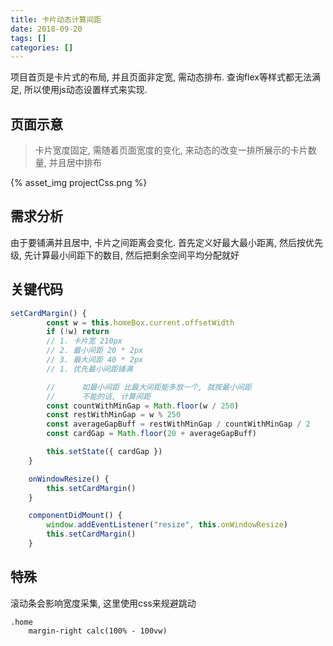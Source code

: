 ```yaml
---
title: 卡片动态计算间距
date: 2018-09-20
tags: []
categories: []
---
```

项目首页是卡片式的布局, 并且页面非定宽, 需动态排布. 查询flex等样式都无法满足, 所以使用js动态设置样式来实现.

## 页面示意

> 卡片宽度固定, 需随着页面宽度的变化, 来动态的改变一排所展示的卡片数量, 并且居中排布

{% asset_img projectCss.png %}

<!-- more -->
## 需求分析

由于要铺满并且居中, 卡片之间距离会变化.
首先定义好最大最小距离, 然后按优先级, 先计算最小间距下的数目, 然后把剩余空间平均分配就好

## 关键代码

```js
setCardMargin() {
        const w = this.homeBox.current.offsetWidth
        if (!w) return
        // 1. 卡片宽 210px
        // 2. 最小间距 20 * 2px
        // 3. 最大间距 40 * 2px
        // 1. 优先最小间距铺满

        //      如最小间距 比最大间距能多放一个, 就按最小间距
        //      不能的话, 计算间距
        const countWithMinGap = Math.floor(w / 250)
        const restWithMinGap = w % 250
        const averageGapBuff = restWithMinGap / countWithMinGap / 2
        const cardGap = Math.floor(20 + averageGapBuff)

        this.setState({ cardGap })
    }

    onWindowResize() {
        this.setCardMargin()
    }

    componentDidMount() {
        window.addEventListener("resize", this.onWindowResize)
        this.setCardMargin()
    }
```

## 特殊

滚动条会影响宽度采集, 这里使用css来规避跳动
```stylus
.home
    margin-right calc(100% - 100vw)
```